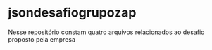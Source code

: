 # jsondesafiogrupozap
Nesse repositório constam quatro arquivos relacionados ao desafio proposto pela empresa 
